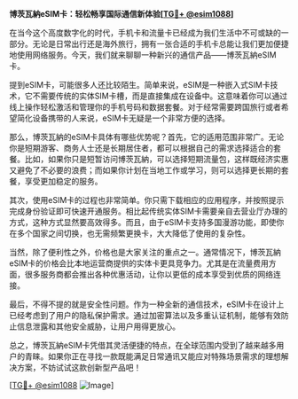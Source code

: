 **博茨瓦納eSIM卡：轻松畅享国际通信新体验[[TG💪+ @esim1088](https://t.me/s/esim1088)]**

在当今这个高度数字化的时代，手机卡和流量卡已经成为我们生活中不可或缺的一部分。无论是日常出行还是海外旅行，拥有一张合适的手机卡总能让我们更加便捷地使用网络服务。今天，我们就来聊聊一种新兴的通信产品——博茨瓦納eSIM卡。

提到eSIM卡，可能很多人还比较陌生。简单来说，eSIM是一种嵌入式SIM卡技术，它不需要传统的实体SIM卡槽，而是直接集成在设备中。这意味着你可以通过线上操作轻松激活和管理你的手机号码和数据套餐。对于经常需要跨国旅行或者希望简化设备携带的人来说，eSIM卡无疑是一个非常方便的选择。

那么，博茨瓦納的eSIM卡具体有哪些优势呢？首先，它的适用范围非常广。无论你是短期游客、商务人士还是长期居住者，都可以根据自己的需求选择适合的套餐。比如，如果你只是短暂访问博茨瓦納，可以选择短期流量包，这样既经济实惠又避免了不必要的浪费；而如果你计划在当地工作或学习，则可以选择更长期的套餐，享受更加稳定的服务。

其次，使用eSIM卡的过程也非常简单。你只需下载相应的应用程序，并按照提示完成身份验证即可快速开通服务。相比起传统实体SIM卡需要亲自去营业厅办理的方式，这种方式显然要高效得多。而且，由于eSIM卡支持多国漫游功能，即使你在多个国家之间切换，也无需频繁更换卡，大大降低了使用的复杂性。

当然，除了便利性之外，价格也是大家关注的重点之一。通常情况下，博茨瓦納eSIM卡的价格会比本地运营商提供的实体卡更具竞争力。尤其是在流量费用方面，很多服务商都会推出各种优惠活动，让你以更低的成本享受到优质的网络连接。

最后，不得不提的就是安全性问题。作为一种全新的通信技术，eSIM卡在设计上已经考虑到了用户的隐私保护需求。通过加密算法以及多重认证机制，能够有效防止信息泄露和其他安全威胁，让用户用得更放心。

总之，博茨瓦納eSIM卡凭借其灵活便捷的特点，在全球范围内受到了越来越多用户的青睐。如果你正在寻找一款既能满足日常通讯又能应对特殊场景需求的理想解决方案，不妨试试这款创新型产品吧！

[[TG💪+ @esim1088](https://t.me/s/esim1088) ![Image](https://i.postimg.cc/4NQfJmqS/Snipaste-2025-05-13-00-14-12.png)]